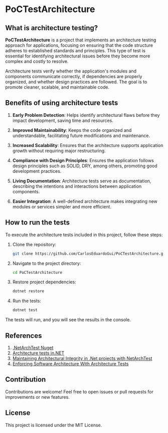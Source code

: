 # PoCTestArchitecture

## What is architecture testing?

**PoCTestArchitecture** is a project that implements an architecture testing approach for applications, focusing on ensuring that the code structure adheres to established standards and principles. This type of test is essential for identifying architectural issues before they become more complex and costly to resolve.

Architecture tests verify whether the application's modules and components communicate correctly, if dependencies are properly organized, and whether design practices are followed. The goal is to promote cleaner, scalable, and maintainable code.

## Benefits of using architecture tests

1. **Early Problem Detection**: Helps identify architectural flaws before they impact development, saving time and resources.

2. **Improved Maintainability**: Keeps the code organized and understandable, facilitating future modifications and maintenance.

3. **Increased Scalability**: Ensures that the architecture supports application growth without requiring major restructuring.

4. **Compliance with Design Principles**: Ensures the application follows design principles such as SOLID, DRY, among others, promoting good development practices.

5. **Living Documentation**: Architecture tests serve as documentation, describing the intentions and interactions between application components.

6. **Easier Integration**: A well-defined architecture makes integrating new modules or services simpler and more efficient.

## How to run the tests

To execute the architecture tests included in this project, follow these steps:

1. Clone the repository:
   ```bash
   git clone https://github.com/CarlosEduardoGui/PoCTestArchitecture.git
   ```

2. Navigate to the project directory:
   ```bash
   cd PoCTestArchitecture
   ```
3. Restore project dependencies:
   ```bash
   dotnet restore
   ```
4. Run the tests:
   ```bash
   dotnet test
   ```
The tests will run, and you will see the results in the console.

## References
1. [.NetArchTest Nuget](https://github.com/BenMorris/NetArchTest)
2. [Architecture tests in.NET](https://medium.com/@v.cheshmy/architecture-tests-in-net-d95192faf2dd)
3. [Maintaining Architectural Integrity in .Net projects with NetArchTest](https://medium.com/@sugumar.p/maintaining-architectural-integrity-in-net-projects-with-netarchtest-31a08e6a5788)
4. [Enforcing Software Architecture With Architecture Tests](https://www.milanjovanovic.tech/blog/enforcing-software-architecture-with-architecture-tests)

## Contribution
Contributions are welcome! Feel free to open issues or pull requests for improvements or new features.

## License
This project is licensed under the MIT License.
